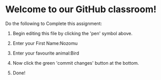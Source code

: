 # Welcome to our GitHub classroom!

Do the following to Complete this assignment:

1. Begin editing this file by clicking the 'pen' symbol above.

2. Enter your First Name:Nozomu

3. Enter your favourite animal:Bird

4. Now click the green 'commit changes' button at the bottom.

5. Done!

